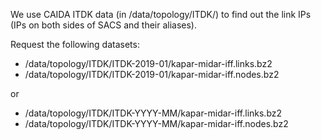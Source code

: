 We use CAIDA ITDK data (in /data/topology/ITDK/) to find out the link IPs (IPs on both sides of SACS and their aliases).

Request the following datasets:

* /data/topology/ITDK/ITDK-2019-01/kapar-midar-iff.links.bz2
* /data/topology/ITDK/ITDK-2019-01/kapar-midar-iff.nodes.bz2

or

* /data/topology/ITDK/ITDK-YYYY-MM/kapar-midar-iff.links.bz2
* /data/topology/ITDK/ITDK-YYYY-MM/kapar-midar-iff.nodes.bz2


